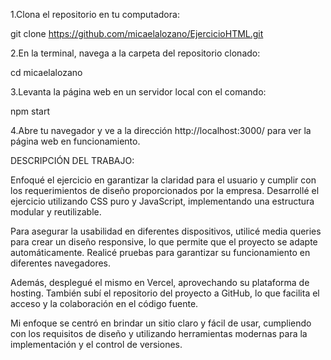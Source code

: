 1.Clona el repositorio en tu computadora:

git clone https://github.com/micaelalozano/EjercicioHTML.git

2.En la terminal, navega a la carpeta del repositorio clonado:

cd micaelalozano

3.Levanta la página web en un servidor local con el comando:

npm start

4.Abre tu navegador y ve a la dirección http://localhost:3000/ para ver la página web en funcionamiento.

DESCRIPCIÓN DEL TRABAJO:

Enfoqué el ejercicio en garantizar la claridad para el usuario y cumplir con los requerimientos de diseño proporcionados por la empresa. Desarrollé el ejercicio utilizando CSS puro y JavaScript, implementando una estructura modular y reutilizable.

Para asegurar la usabilidad en diferentes dispositivos, utilicé media queries para crear un diseño responsive, lo que permite que el proyecto se adapte automáticamente. Realicé pruebas para garantizar su funcionamiento en diferentes navegadores.

Además, desplegué el mismo en Vercel, aprovechando su plataforma de hosting. También subí el repositorio del proyecto a GitHub, lo que facilita el acceso y la colaboración en el código fuente.

Mi enfoque se centró en brindar un sitio claro y fácil de usar, cumpliendo con los requisitos de diseño y utilizando herramientas modernas para la implementación y el control de versiones.